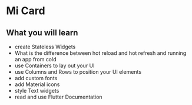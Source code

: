 # Mi Card

## What you will learn

* create Stateless Widgets
* What is the difference between hot reload and hot refresh and running an app from cold
* use Containers to lay out your UI
* use Columns and Rows to position your UI elements
* add custom fonts
* add Material icons
* style Text widgets
* read and use Flutter Documentation


